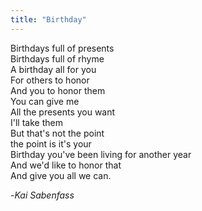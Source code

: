 ```yaml
---
title: "Birthday"
---
```

Birthdays full of presents  
Birthdays full of rhyme  
A birthday all for you  
For others to honor  
And you to honor them  
You can give me  
All the presents you want  
I'll take them  
But that's not the point  
the point is it's your  
Birthday you've been living for another year  
And we'd like to honor that  
And give you all we can.  
  
-_Kai Sabenfass_  
